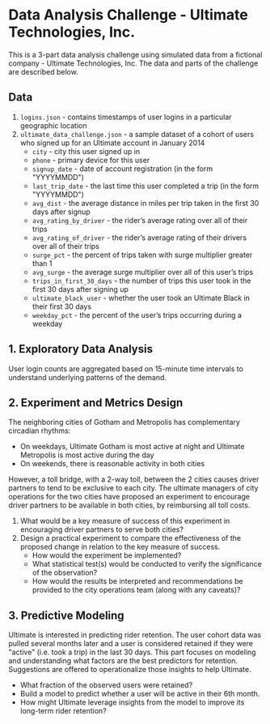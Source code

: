 # Data Analysis Challenge - Ultimate Technologies, Inc.

This is a 3-part data analysis challenge using simulated data from a fictional company - Ultimate Technologies, Inc. The data and parts of the challenge are described below.


## Data

1. `logins.json` - contains timestamps of user logins in a particular geographic location
2. `ultimate_data_challenge.json` - a sample dataset of a cohort of users who signed up for an Ultimate account in January 2014
    - `city` - city this user signed up in
    - `phone` - primary device for this user
    - `signup_date` - date of account registration (in the form "YYYYMMDD")
    - `last_trip_date` - the last time this user completed a trip (in the form "YYYYMMDD")
    - `avg_dist` - the average distance in miles per trip taken in the first 30 days after signup
    - `avg_rating_by_driver` - the rider’s average rating over all of their trips
    - `avg_rating_of_driver` - the rider’s average rating of their drivers over all of their trips
    - `surge_pct` - the percent of trips taken with surge multiplier greater than 1
    - `avg_surge` - the average surge multiplier over all of this user’s trips
    - `trips_in_first_30_days` - the number of trips this user took in the first 30 days after signing up
    - `ultimate_black_user` - whether the user took an Ultimate Black in their first 30 days
    - `weekday_pct` - the percent of the user’s trips occurring during a weekday


## 1. Exploratory Data Analysis

User login counts are aggregated based on 15-minute time intervals to understand underlying patterns of the demand.


## 2. Experiment and Metrics Design

The neighboring cities of Gotham and Metropolis has complementary circadian rhythms:
- On weekdays, Ultimate Gotham is most active at night and Ultimate Metropolis is most active during the day
- On weekends, there is reasonable activity in both cities

However, a toll bridge, with a 2-way toll, between the 2 cities causes driver partners to tend to be exclusive to each city. The ultimate managers of city operations for the two cities have proposed an experiment to encourage driver partners to be available in both cities, by reimbursing all toll costs.
1. What would be a key measure of success of this experiment in encouraging driver partners to serve both cities?
2. Design a practical experiment to compare the effectiveness of the proposed change in relation to the key measure of success.
    - How would the experiment be implemented?
    - What statistical test(s) would be conducted to verify the significance of the observation?
    - How would the results be interpreted and recommendations be provided to the city operations team (along with any caveats)?


## 3. Predictive Modeling

Ultimate is interested in predicting rider retention. The user cohort data was pulled several months later and a user is considered retained if they were "active" (i.e. took a trip) in the last 30 days. This part focuses on modeling and understanding what factors are the best predictors for retention. Suggestions are offered to operationalize those insights to help Ultimate.
- What fraction of the observed users were retained?
- Build a model to predict whether a user will be active in their 6th month.
- How might Ultimate leverage insights from the model to improve its long-term rider retention?